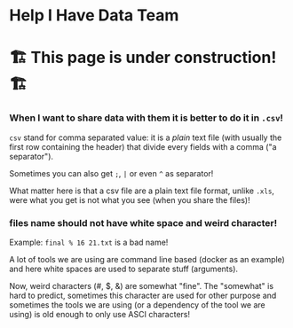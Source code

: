 # Help I Have Data Team

🏗️ This page is under construction! 🏗️
=======================================

### When I want to share data with them it is better to do it in `.csv`!

`csv` stand for comma separated value: it is a *plain* text file (with usually the first row containing the header) that divide every fields with a comma ("a separator"). 

Sometimes you can also get `;`, `|` or even `^` as separator!

What matter here is that a csv file are a plain text file format, unlike `.xls`, were what you get is not what you see (when you share the files)!

### files name should not have white space and weird character!

Example: `final % 16 21.txt` is a bad name!

A lot of tools we are using are command line based (docker as an example) and here white spaces are used to separate stuff (arguments). 

Now, weird characters (#,  $, &) are somewhat "fine". The "somewhat" is hard to predict, sometimes this character are used for other purpose and sometimes the tools we are using (or a dependency of the tool we are using) is old enough to only use ASCI characters!


